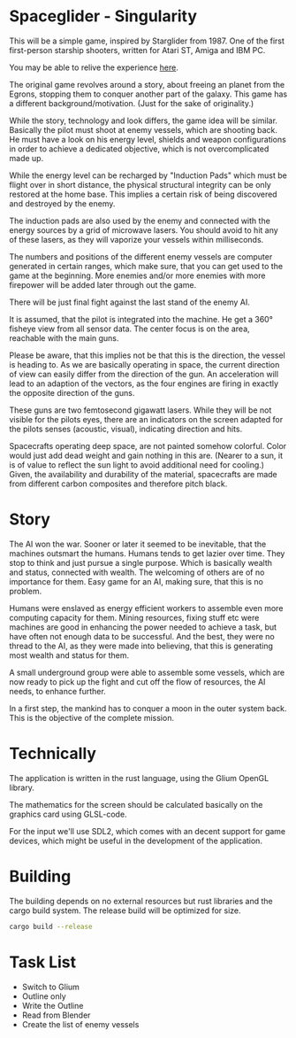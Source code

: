 
# Spaceglider - Singularity

This will be a simple game, inspired by Starglider from 1987. One of
the first first-person starship shooters, written for Atari ST, Amiga and
IBM PC.

You may be able to relive the experience [here](https://www.myabandonware.com/game/starglider-95/play-95).

The original game revolves around a story, about freeing an planet
from the Egrons, stopping them to conquer another part of the galaxy. This
game has a different background/motivation. (Just for the sake of
originality.)

While the story, technology and look differs, the game idea will be
similar. Basically the pilot must shoot at enemy vessels, which are
shooting back. He must have a look on his energy level, shields and weapon
configurations in order to achieve a dedicated objective, which is not
overcomplicated made up.

While the energy level can be recharged by "Induction Pads" which must be
flight over in short distance, the physical structural integrity can be
only restored at the home base. This implies a certain risk of being
discovered and destroyed by the enemy.

The induction pads are also used by the enemy and connected with the energy
sources by a grid of microwave lasers. You should avoid to hit any of these
lasers, as they will vaporize your vessels within milliseconds.

The numbers and positions of the different enemy vessels are computer
generated in certain ranges, which make sure, that you can get used to the
game at the beginning. More enemies and/or more enemies with more firepower
will be added later through out the game.

There will be just final fight against the last stand of the enemy AI.

It is assumed, that the pilot is integrated into the machine. He get a
360° fisheye view from all sensor data. The center focus is on the area,
reachable with the main guns.

Please be aware, that this implies not be that this is the direction, the
vessel is heading to. As we are basically operating in space, the current
direction of view can easily differ from the direction of the gun. An
acceleration will lead to an adaption of the vectors, as the four engines
are firing in exactly the opposite direction of the guns.

These guns are two femtosecond gigawatt lasers. While they will be not
visible for the pilots eyes, there are an indicators on the screen
adapted for the pilots senses (acoustic, visual), indicating direction and
hits.

Spacecrafts operating deep space, are not painted somehow colorful. Color
would just add dead weight and gain nothing in this are. (Nearer to a
sun, it is of value to reflect the sun light to avoid additional need for
cooling.) Given, the availability and durability of the material,
spacecrafts are made from different carbon composites and therefore pitch
black.

# Story

The AI won the war. Sooner or later it seemed to be inevitable, that the
machines outsmart the humans. Humans tends to get lazier over time. They
stop to think and just pursue a single purpose. Which is basically wealth
and status, connected with wealth. The welcoming of others are of no
importance for them. Easy game for an AI, making sure, that this is no
problem.

Humans were enslaved as energy efficient workers to assemble even more
computing capacity for them. Mining resources, fixing stuff etc were
machines are good in enhancing the power needed to achieve a task, but have
often not enough data to be successful. And the best, they were no thread
to the AI, as they were made into believing, that this is generating most
wealth and status for them.

A small underground group were able to assemble some vessels, which are
now ready to pick up the fight and cut off the flow of resources, the AI
needs, to enhance further.

In a first step, the mankind has to conquer a moon in the outer system
back. This is the objective of the complete mission.

# Technically

The application is written in the rust language, using the Glium OpenGL
library.

The mathematics for the screen should be calculated basically on the
graphics card using GLSL-code.

For the input we'll use SDL2, which comes with an decent support for game
devices, which might be useful in the development of the application.

# Building

The building depends on no external resources but rust libraries and the
cargo build system. The release build will be optimized for size.

```sh
cargo build --release
```

# Task List

* Switch to Glium
* Outline only
* Write the Outline
* Read from Blender
* Create the list of enemy vessels
